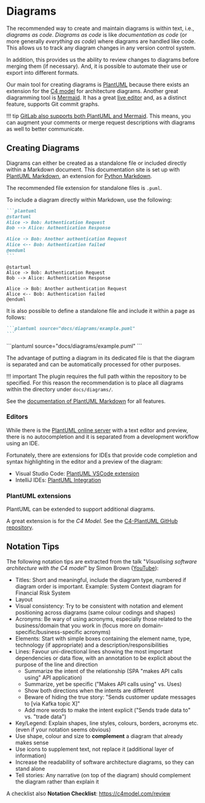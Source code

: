 # Diagrams

The recommended way to create and maintain diagrams is within text, i.e., *diagrams as code*.
*Diagrams as code* is like *documentation as code* (or more generally *everything as code*) where diagrams are handled like code.
This allows us to track any diagram changes in any version control system.

In addition, this provides us the ability to review changes to diagrams before merging them (if necessary).
And, it is possible to automate their use or export into different formats.

Our main tool for creating diagrams is [PlantUML](https://plantuml.com) because there exists an extension for the [C4 model](https://c4model.com) for architecture diagrams. Another great diagramming tool is [Mermaid](https://mermaid.js.org/). It has a great [live editor](https://mermaid.live) and, as a distinct feature, supports Git commit graphs.

!!! tip
    [GitLab also supports both PlantUML and Mermaid](https://docs.gitlab.com/ee/user/markdown.html#diagrams-and-flowcharts).
    This means, you can augment your comments or merge request descriptions with diagrams as well to better communicate.

## Creating Diagrams

Diagrams can either be created as a standalone file or included directly within a Markdown document.
This documentation site is set up with [PlantUML Markdown](https://github.com/mikitex70/plantuml-markdown), an extension for [Python Markdown](https://python-markdown.github.io/).

The recommended file extension for standalone files is `.puml`.

To include a diagram directly within Markdown, use the following:

``````markdown
```plantuml
@startuml
Alice -> Bob: Authentication Request
Bob --> Alice: Authentication Response

Alice -> Bob: Another authentication Request
Alice <-- Bob: Authentication failed
@enduml
```
``````

<div class="result" markdown>

```plantuml
@startuml
Alice -> Bob: Authentication Request
Bob --> Alice: Authentication Response

Alice -> Bob: Another authentication Request
Alice <-- Bob: Authentication failed
@enduml
```

</div>

It is also possible to define a standalone file and include it within a page as follows:

``````markdown
```plantuml source="docs/diagrams/example.puml"
```
``````

<div class="result" markdown>
```plantuml source="docs/diagrams/example.puml"
```
</div>

The advantage of putting a diagram in its dedicated file is that the diagram is separated and can be automatically processed for other purposes.

!!! important
    The plugin requires the full path within the repository to be specified.
    For this reason the recommendation is to place all diagrams within the directory under `docs/diagrams/`.

See the [documentation of PlantUML Markdown](https://github.com/mikitex70/plantuml-markdown#introduction) for all features.

### Editors

While there is the [PlantUML online server](http://www.plantuml.com/plantuml/) with a text editor and preview, there is no autocompletion and it is separated from a development workflow using an IDE.

Fortunately, there are extensions for IDEs that provide code completion and syntax highlighting in the editor and a preview of the diagram:

* Visual Studio Code: [PlantUML VSCode extension](https://marketplace.visualstudio.com/items?itemName=jebbs.plantuml)
* IntelliJ IDEs: [PlantUML Integration](https://plugins.jetbrains.com/plugin/7017-plantuml-integration)

### PlantUML extensions

PlantUML can be extended to support additional diagrams.

A great extension is for the *C4 Model*. See the [C4-PlantUML GitHub repository](https://github.com/plantuml-stdlib/C4-PlantUML).

## Notation Tips

The following notation tips are extracted from the talk "*Visualising software architecture with the C4 model*" by Simon Brown ([YouTube](https://www.youtube.com/watch?v=x2-rSnhpw0g&t=1219s)):

* Titles: Short and meaningful, include the diagram type, numbered if diagram order is important. Example: System Context diagram for Financial Risk System
* Layout
* Visual consistency: Try to be consistent with notation and element positioning across diagrams (same colour codings and shapes)
* Acronyms: Be wary of using acronyms, especially those related to the business/domain that you work in (focus more on domain-specific/business-specific acronyms)
* Elements: Start with simple boxes containing the element name, type, technology (if appropriate) and a description/responsibilities
* Lines: Favour uni-directional lines showing the most important dependencies or data flow, with an annotation to be explicit about the purpose of the line and direction
    * Summarize the intent of the relationship (SPA "makes API calls using" API application)
    * Summarize, yet be specific ("Makes API calls using" vs. Uses)
    * Show both directions when the intents are different
    * Beware of hiding the true story: "Sends customer update messages to [via Kafka topic X]"
    * Add more words to make the intent explicit ("Sends trade data to" vs. "trade data")
* Key/Legend: Explain shapes, line styles, colours, borders, acronyms etc. (even if your notation seems obvious)
* Use shape, colour and size to **complement** a diagram that already makes sense
* Use icons to supplement text, not replace it (additional layer of information)
* Increase the readability of software architecture diagrams, so they can stand alone
* Tell stories: Any narrative (on top of the diagram) should complement the diagram rather than explain it

A checklist also
**Notation Checklist**: https://c4model.com/review
